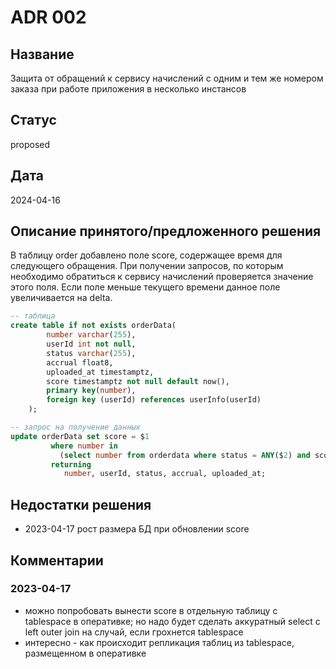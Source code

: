 # ADR 002

## Название
Защита от обращений к сервису начислений с одним и тем же номером заказа при работе приложения в несколько инстансов

## Статус
proposed

## Дата
2024-04-16

## Описание принятого/предложенного решения
В таблицу order добавлено поле score, содержащее время для следующего обращения. При получении запросов, по которым необходимо обратиться к сервису начислений проверяется значение этого поля. Если поле меньше текущего времени данное поле увеличивается на delta.

```sql
-- таблица
create table if not exists orderData(
		number varchar(255),
		userId int not null,
		status varchar(255),
		accrual float8,
		uploaded_at timestamptz,
		score timestamptz not null default now(),
		primary key(number),
		foreign key (userId) references userInfo(userId)
	);
```

```sql
-- запрос на получение данных
update orderData set score = $1 
		 where number in 
		   (select number from orderdata where status = ANY($2) and score < $3 limit $4) 
		 returning 
		    number, userId, status, accrual, uploaded_at;
```


## Недостатки решения
- 2023-04-17 рост размера БД при обновлении score

## Комментарии
### 2023-04-17 
  - можно попробовать вынести score в отдельную таблицу c tablespace в оперативке; но надо будет сделать аккуратный select с left outer join на случай, если грохнется tablespace
  - интересно - как происходит репликация таблиц из tablespace, размещенном в оперативке

